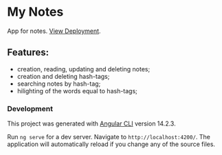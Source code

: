 # My Notes

App for notes. <a href="https://sashapt.github.io/My-notes/">View Deployment</a>.

## Features:

- creation, reading, updating and deleting notes;
- creation and deleting hash-tags;
- searching notes by hash-tag;
- hilighting of the words equal to hash-tags;

### Development

This project was generated with [Angular CLI](https://github.com/angular/angular-cli) version 14.2.3.

Run `ng serve` for a dev server. Navigate to `http://localhost:4200/`. The application will automatically reload if you change any of the source files.